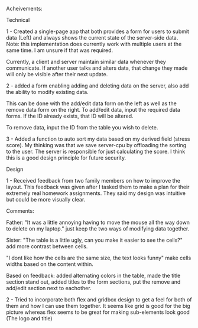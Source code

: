Acheivements:


Technical

1 - Created a single-page app that both provides a form for users to 
submit data (Left) and always shows the current state of the server-side data. 
Note: this implementation does currently work with multiple users at the same time. I am unsure if that was required.

Currently, a client and server maintain similar data whenever they communicate.
If another user talks and alters data, that change they made will only be visible after
their next update. 

2 - added a form enabling adding and deleting data on the server, also add the ability to modify existing data.

This can be done with the add/edit data form on the left as well as the remove data form on the right.
To add/edit data, input the required data forms. If the ID already exists, that ID will be altered.

To remove data, input the ID from the table you wish to delete.

3 - Added a function to auto sort my data based on my derived field (stress score). My thinking was that
we save server-cpu by offloading the sorting to the user. The server is responsible for just calculating the score.
I think this is a good design principle for future security.



Design

1 - Received feedback from two family members on how to improve the layout. This feedback was given
after I tasked them to make a plan for their extremely real homework assignments. They said my design was intuitive but
could be more visually clear.

Comments:

Father:
"It was a little annoying having to move the mouse all the way down to delete on my laptop."
just keep the two ways of modifying data together.


Sister:
"The table is a little ugly, can you make it easier to see the cells?"
add more contrast between cells.

"I dont like how the cells are the same size, the text looks funny"
make cells widths based on the content within.

Based on feedback: added alternating colors in the table, made the title section stand out, added titles to the form sections, put the remove and add/edit section next to eachother.

2 - Tried to incorporate both flex and gridbox design to get a feel for both of them and how I can use them together.
    It seems like grid is good for the big picture whereas flex seems to be great for making sub-elements look 
    good (The logo and title)




